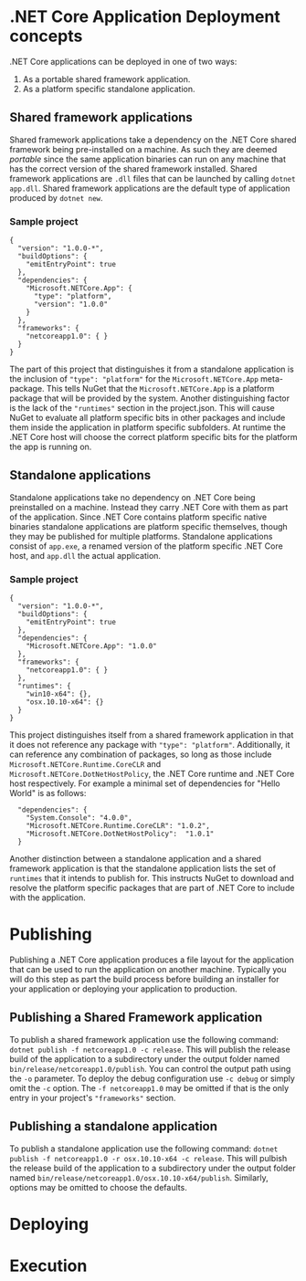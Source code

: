 # .NET Core Application Deployment concepts
.NET Core applications can be deployed in one of two ways:

1. As a portable shared framework application.
2. As a platform specific standalone application.

##  Shared framework applications
Shared framework applications take a dependency on the .NET Core shared framework being pre-installed on a machine.  As such they are deemed *portable* since the same application binaries can run on any machine that has the correct version of the shared framework installed.  Shared framework applications are `.dll` files that can be launched by calling `dotnet app.dll`.  Shared framework applications are the default type of application produced by `dotnet new`.

### Sample project
```
{
  "version": "1.0.0-*",
  "buildOptions": {
    "emitEntryPoint": true
  },
  "dependencies": {
    "Microsoft.NETCore.App": {
      "type": "platform",
      "version": "1.0.0"
    }
  },
  "frameworks": {
    "netcoreapp1.0": { }
  }
}
```
The part of this project that distinguishes it from a standalone application is the inclusion of `"type": "platform"` for the `Microsoft.NETCore.App` meta-package.  This tells NuGet that the `Microsoft.NETCore.App` is a platform package that will be provided by the system.  Another distinguishing factor is the lack of the `"runtimes"` section in the project.json.  This will cause NuGet to evaluate all platform specific bits in other packages and include them inside the application in platform specific subfolders.  At runtime the .NET Core host will choose the correct platform specific bits for the platform the app is running on.

## Standalone applications
Standalone applications take no dependency on .NET Core being preinstalled on a machine.  Instead they carry .NET Core with them as part of the application.  Since .NET Core contains platform specific native binaries standalone applications are platform specific themselves, though they may be published for multiple platforms.  Standalone applications consist of `app.exe`, a renamed version of the platform specific .NET Core host, and `app.dll` the actual application.

### Sample project
```
{
  "version": "1.0.0-*",
  "buildOptions": {
    "emitEntryPoint": true
  },
  "dependencies": {
    "Microsoft.NETCore.App": "1.0.0"
  },
  "frameworks": {
    "netcoreapp1.0": { }
  },
  "runtimes": {
    "win10-x64": {},
    "osx.10.10-x64": {}
  }
}
```
This project distinguishes itself from a shared framework application in that it does not reference any package with `"type": "platform"`.  Additionally, it can reference any combination of packages, so long as those include `Microsoft.NETCore.Runtime.CoreCLR` and `Microsoft.NETCore.DotNetHostPolicy`, the .NET Core runtime and .NET Core host respectively.  For example a minimal set of dependencies for "Hello World" is as follows:
```
  "dependencies": {
    "System.Console": "4.0.0",
    "Microsoft.NETCore.Runtime.CoreCLR": "1.0.2",
    "Microsoft.NETCore.DotNetHostPolicy":  "1.0.1"
  }
```
Another distinction between a standalone application and a shared framework application is that the standalone application lists the set of `runtimes` that it intends to publish for.  This instructs NuGet to download and resolve the platform specific packages that are part of .NET Core to include with the application.

# Publishing
Publishing a .NET Core application produces a file layout for the application that can be used to run the application on another machine.  Typically you will do this step as part the build process before building an installer for your application or deploying your application to production.

## Publishing a Shared Framework application
To publish a shared framework application use the following command: `dotnet publish -f netcoreapp1.0 -c release`.  This will publish the release build of the application to a subdirectory under the output folder named `bin/release/netcoreapp1.0/publish`.  You can control the output path using the `-o` parameter.  To deploy the debug configuration use `-c debug` or simply omit the `-c` option.  The `-f netcoreapp1.0` may be omitted if that is the only entry in your project's `"frameworks"` section.

## Publishing a standalone application
To publish a standalone application use the following command: `dotnet publish -f netcoreapp1.0 -r osx.10.10-x64 -c release`.  This will pulbish the release build of the application to a subdirectory under the output folder named `bin/release/netcoreapp1.0/osx.10.10-x64/publish`.  Similarly, options may be omitted to choose the defaults.

# Deploying


# Execution
